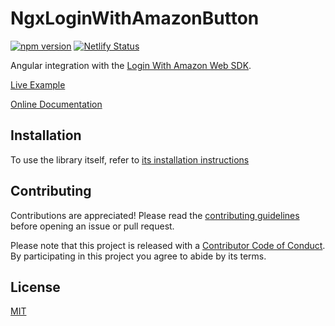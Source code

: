 # NgxLoginWithAmazonButton

[![npm version](https://badge.fury.io/js/ngx-login-with-amazon-button.svg)](https://badge.fury.io/js/ngx-login-with-amazon-button)
[![Netlify Status](https://api.netlify.com/api/v1/badges/6d68cc7e-4a91-49f6-9bc2-096c83214cc3/deploy-status)](https://app.netlify.com/sites/ngx-login-with-amazon-button/deploys)

Angular integration with the [Login With Amazon Web SDK](https://developer.amazon.com/docs/login-with-amazon/web-docs.html).

[Live Example](https://ngx-login-with-amazon-button.netlify.com/example/)

[Online Documentation](https://ngx-login-with-amazon-button.netlify.com/docs/)

## Installation

To use the library itself, refer to [its installation instructions](./projects/ngx-login-with-amazon-button/README.md)

## Contributing

Contributions are appreciated! Please read the [contributing guidelines](./CONTRIBUTING.md) before opening an issue or pull request.

Please note that this project is released with a [Contributor Code of Conduct](./CODE-OF-CONDUCT.md). By participating in this project you agree to abide by its terms.

## License

[MIT](./LICENSE)
